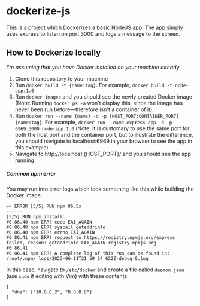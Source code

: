 # dockerize-js

This is a project which Dockerizes a basic NodeJS app. The app simply uses express to listen on port 3000 and logs a message to the screen.

## How to Dockerize locally

*I'm assuming that you have Docker installed on your machine already*
1. Clone this repository to your machine
2. Run `docker build -t {name:tag}`. For example, `docker build -t node-app:1.0`
3. Run `docker images` and you should see the newly created Docker image (Note: Running `docker ps -a` won't display this, since the image has never been run before&mdash;therefore isn't a container of it).
4. Run `docker run --name {name} -d -p {HOST_PORT:CONTAINER_PORT} {name:tag}`. For example, `docker run --name express-app -d -p 6969:3000 node-app:1.0` (Note: It is customary to use the same port for both the host port and the container port, but to illustrate the difference, you should navigate to localhost:6969 in your browser to see the app in this example).
5. Navigate to http://localhost:{HOST_PORT}/ and you should see the app running

##### Common npm error

You may run into error logs which look something like this while building the Docker image:

```
=> ERROR [5/5] RUN npm 86.5s
------
[5/5] RUN npm install:
#0 86.40 npm ERR! code EAI_AGAIN
#0 86.40 npm ERR! syscall getaddrinfo
#0 86.40 npm ERR! errno EAI_AGAIN
#0 86.41 npm ERR! request to https://registry.npmjs.org/express failed, reason: getaddrinfo EAI_AGAIN registry.npmjs.org
#0 86.41 
#0 86.41 npm ERR! A complete log of this run can be found in: /root/.npm/_logs/2023-06-11T21_59_54_622Z-debug-0.log
```

In this case, navigate to `/etc/docker` and create a file called `daemon.json` (use `sudo` if editing with Vim) with these contents:

```
{
  "dns": ["10.0.0.2", "8.8.8.8"]
}
```

